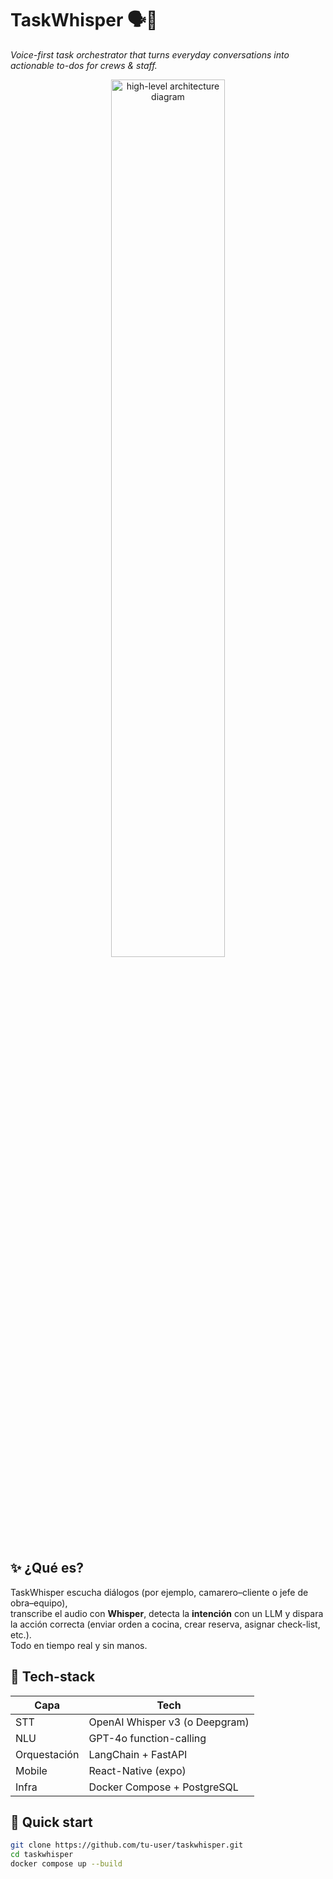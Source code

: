# TaskWhisper 🗣️🚀

*Voice-first task orchestrator that turns everyday conversations into actionable to-dos for crews & staff.*

<div align="center">
  <img src="docs/diagram.png" width="60%" alt="high-level architecture diagram"/>
</div>

## ✨ ¿Qué es?

TaskWhisper escucha diálogos (por ejemplo, camarero–cliente o jefe de obra–equipo),  
transcribe el audio con **Whisper**, detecta la **intención** con un LLM y dispara la acción correcta
(enviar orden a cocina, crear reserva, asignar check-list, etc.).  
Todo en tiempo real y sin manos.

## 🍱 Tech-stack

| Capa | Tech |
|------|------|
| STT | OpenAI Whisper v3 (o Deepgram) |
| NLU | GPT-4o function-calling |
| Orquestación | LangChain + FastAPI |
| Mobile | React-Native (expo) |
| Infra | Docker Compose + PostgreSQL |

## 🚀 Quick start

```bash
git clone https://github.com/tu-user/taskwhisper.git
cd taskwhisper
docker compose up --build
